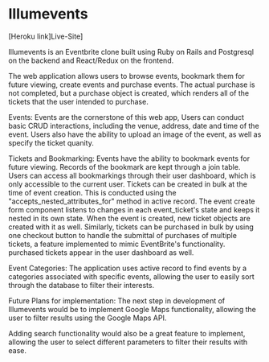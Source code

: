# Illumevents


[Heroku link]Live-Site]

[heroku]: http://www.herokuapp.com

Illumevents is an Eventbrite clone built using Ruby on Rails and Postgresql on the backend and React/Redux on the frontend.

The web application allows users to browse events, bookmark them for future viewing, create events and purchase events. The actual purchase is not completed, but a purchase object is created, which renders all of the tickets that the user intended to purchase.

Events: Events are the cornerstone of this web app, Users can conduct basic CRUD interactions, including the venue, address, date and time of the event. Users also have the ability to upload an image of the event, as well as specify the ticket quanity.  

Tickets and Bookmarking: Events have the ability to bookmark events for future viewing. Records of the bookmark are kept through a join table. Users can access all bookmarkings through their user dashboard, which is only accessible to the current user. Tickets can be created in bulk at the time of event creation. This is conducted using the "accepts_nested_attributes_for" method in active record. The event create form component listens to changes in each event_ticket's state and keeps it nested in its own state. When the event is created, new ticket objects are created with it as well. Similarly, tickets can be purchased in bulk by using one checkout button to handle the submittal of purchases of multiple tickets, a feature implemented to mimic EventBrite's functionality. purchased tickets appear in the user dashboard as well. 

Event Categories: The application uses active record to find events by a categories associated with specific events, allowing the user to easily sort through the database to filter their interests.

Future Plans for implementation:
The next step in development of Illumevents would be to implement Google Maps functionality, allowing the user to filter results using the Google Maps API.

Adding search functionality would also be a great feature to implement, allowing the user to select different parameters to filter their results with ease.

